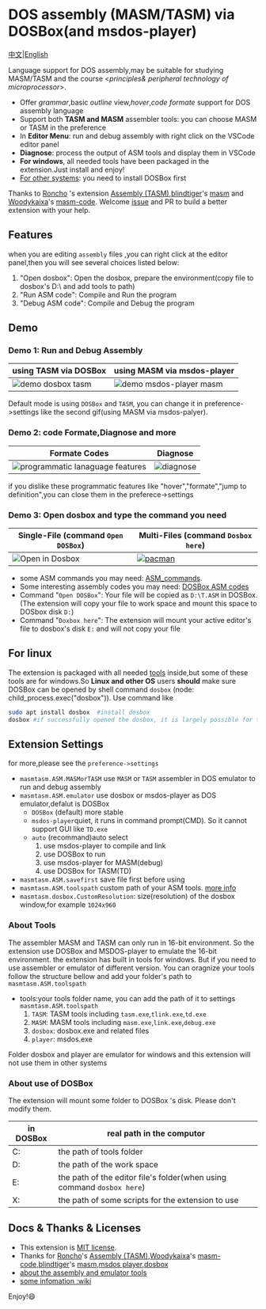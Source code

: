 # DOS assembly (MASM/TASM) via DOSBox(and msdos-player)

[中文](https://github.com/xsro/masm-tasm/blob/master/doc/README_zh.md)|[English](https://github.com/xsro/masm-tasm/blob/master/README.md)

Language support for DOS assembly,may be suitable for studying MASM/TASM and the course <*principles& peripheral technology of microprocessor*>.

- Offer *grammar*,basic *outline* view,*hover*,*code formate* support for DOS assembly language
- Support both **TASM and MASM** assembler tools: you can choose MASM or TASM in the preference
- In **Editor Menu**: run and debug assembly with right click on the VSCode editor panel
- **Diagnose**: process the output of ASM tools and display them in VSCode
- **For windows**, all needed tools have been packaged in the extension.Just install and enjoy!
- [For other systems](#for-linux): you need to install DOSBox first

Thanks to [Roncho](https://marketplace.visualstudio.com/publishers/Roncho) 's extension [Assembly (TASM)](https://marketplace.visualstudio.com/items?itemName=Roncho.assembly-8086),[blindtiger](https://github.com/9176324)'s [masm](https://github.com/9176324/bltg-team.masm) and [Woodykaixa](https://github.com/Woodykaixa)'s [masm-code](https://github.com/Woodykaixa/masm-code). Welcome [issue](https://github.com/xsro/masm-tasm/issues) and PR to build a better extension with your help.

## Features

when you are editing `assembly` files ,you can right click at the editor panel,then you will see several choices listed below:

1. "Open dosbox": Open the dosbox, prepare the environment(copy file to dosbox's D:\ and add tools to path)
2. "Run ASM code": Compile and Run the program
3. "Debug ASM code": Compile and Debug the program

## Demo

### Demo 1: Run and Debug Assembly

|using TASM via DOSBox|using MASM via msdos-player|
|-----|----|
|![demo dosbox tasm](https://github.com/xsro/masm-tasm/raw/master/pics/demo_dosbox_tasm.gif)|![demo msdos-player masm](https://github.com/xsro/masm-tasm/raw/master/pics/demo_msdos_masm.gif)|

Default mode is using `DOSBox` and `TASM`, you can change it in preference->settings like the second gif(using MASM via msdos-palyer).

### Demo 2: code Formate,Diagnose and more

|Formate Codes|Diagnose|
|----|-----|
|![programmatic lanaguage features](https://github.com/xsro/masm-tasm/raw/master/pics/demo_PLFeature.gif)|![diagnose](https://github.com/xsro/masm-tasm/raw/master/pics/demo_diagnose_tasm.gif)

if you dislike these programmatic features like "hover","formate","jump to definition",you can close them in the preferece->settings

### Demo 3: Open dosbox and type the command you need

|Single-File (command `Open DOSBox`)|Multi-Files (command `Dosbox here`)|
|---|---|
|![Open in Dosbox](https://github.com/xsro/masm-tasm/raw/master/pics/opendosbox.gif)|[![pacman](https://github.com/xsro/masm-tasm/raw/master/pics/demo_pacman.gif)](https://github.com/dpisdaniel/assembly-pacman)|

- some ASM commands you may need: [ASM_commands](https://github.com/xsro/masm-tasm/blob/master/doc/ASM_commands.md).
- Some interesting assembly codes you may need: [DOSBox ASM codes](https://github.com/xsro/masm-tasm/wiki/dosbox)
- Command "`Open DOSBox`": Your file will be copied as `D:\T.ASM` in DOSBox. (The extension will copy your file to work space and mount this space to DOSbox disk `D:`)
- Command "`Doxbox here`": The extension will mount your active editor's file to dosbox's disk `E:` and will not copy your file

## For linux

The extension is packaged with all needed [tools](#about-tools) inside,but some of these tools are for windows.So **Linux and other OS** users **should** make sure DOSBox can be opened by shell command `dosbox` (node: child_process.exec("dosbox")). Use command like

```sh
sudo apt install dosbox  #install dosbox
dosbox #if successfully opened the dosbox, it is largely possible for the extension to use dosbox
```

## Extension Settings

for more,please see the `preference->settings`

- `masmtasm.ASM.MASMorTASM` use `MASM` or `TASM` assembler in DOS emulator to run and debug assembly
- `masmtasm.ASM.emulator` use dosbox or msdos-player as DOS emulator,defalut is DOSBox
  - `DOSBox` (default) more stable
  - `msdos-player`quiet, it runs in command prompt(CMD).  So it cannot support GUI like `TD.exe`
  - `auto` (recommand)auto select
    1. use msdos-player to compile and link
    2. use DOSBox to run
    3. use msdos-player for MASM(debug)
    4. use DOSBox for TASM(TD)
- `masmtasm.ASM.savefirst`  save file first before using
- `masmtasm.ASM.toolspath` custom path of your ASM tools. [more info](#about-tools)
- `masmtasm.dosbox.CustomResolution`: size(resolution) of the dosbox window,for example `1024x960`

### About Tools

The assembler MASM and TASM can only run in 16-bit environment. So the extension use DOSBox and MSDOS-player to emulate the 16-bit environment.
the extension has built in tools for windows. But if you need to use assembler or emulator of different version. You can oragnize your tools follow the structure bellow and add your folder's path to  `masmtasm.ASM.toolspath`

- tools:your tools folder name, you can add the path of it to settings `masmtasm.ASM.toolspath`
  1. `TASM`: TASM tools including `tasm.exe`,`tlink.exe`,`td.exe`
  2. `MASM`: MASM tools including `masm.exe`,`link.exe`,`debug.exe`
  3. `dosbox`: dosbox.exe and related files
  4. `player`: msdos.exe

Folder dosbox and player are emulator for windows and this extension will not use them in other systems

### About use of DOSBox

The extension will mount some folder to DOSBox 's disk. Please don't modify them.

|in DOSBox|real path in the computor|
|---|---|
|C:|the path of tools folder|
|D:|the path of the work space|
|E:|the path of the editor file's folder(when using command `dosbox here`)|
|X:|the path of some scripts for the extension to use|

## Docs & Thanks & Licenses

- This extension is [MIT license](https://github.com/xsro/masm-tasm/blob/master/LICENSE).
- Thanks for [Roncho](https://marketplace.visualstudio.com/publishers/Roncho)'s [Assembly (TASM)](https://marketplace.visualstudio.com/items?itemName=Roncho.assembly-8086),[Woodykaixa](https://github.com/Woodykaixa)'s [masm-code](https://github.com/Woodykaixa/masm-code),[blindtiger](https://github.com/9176324)'s [masm](https://github.com/9176324/bltg-team.masm),[msdos player](http://takeda-toshiya.my.coocan.jp/msdos),[dosbox](https://www.dosbox.com)
- [about the assembly and emulator tools](https://github.com/xsro/masm-tasm/blob/master/doc/Toolspath.md)
- [some infomation :wiki](https://github.com/xsro/masm-tasm/wiki)

Enjoy!:smile:

